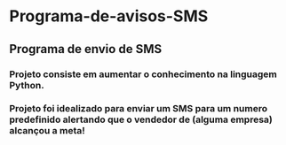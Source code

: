 # Programa-de-avisos-SMS

## Programa de envio de SMS 

### Projeto consiste em aumentar o conhecimento na linguagem Python.

### Projeto foi idealizado para enviar um SMS para um numero predefinido alertando que o vendedor de (alguma empresa) alcançou a meta!
